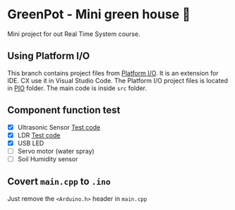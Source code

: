 # GreenPot - Mini green house 🌱

Mini project for out Real Time System course. 

## Using Platform I/O

This branch contains project files from [Platform I/O](https://platformio.org/). It is an extension for IDE. CX use it in Visual Studio Code. The Platform I/O project files is located in [PIO](PIO) folder. The main code is inside `src` folder.  

## Component function test

- [x] Ultrasonic Sensor [Test code](PIO/ultrasonic-delay-trigger/src/main.cpp)
- [x] LDR [Test code](PIO/test-LDR/src/main.cpp)
- [x] USB LED 
- [ ] Servo motor (water spray)
- [ ] Soil Humidity sensor

## Covert `main.cpp` to `.ino`
Just remove the `<Arduino.h>` header in `main.cpp`

